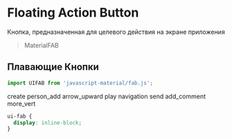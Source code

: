 # Floating Action Button
Кнопка, предназначенная для целевого действия на экране приложения

> MaterialFAB

## Плавающие Кнопки
```javascript
import UIFAB from 'javascript-material/fab.js';
```

<ui-html>
  <ui-fab>create</ui-fab>
  <ui-fab>person_add</ui-fab>
  <ui-fab>arrow_upward</ui-fab>
  <ui-fab>play</ui-fab>
  <ui-fab>navigation</ui-fab>
  <ui-fab>send</ui-fab>
  <ui-fab>add_comment</ui-fab>
  <ui-fab>more_vert</ui-fab>
</ui-html>

```css
ui-fab {
  display: inline-block;
}
```

